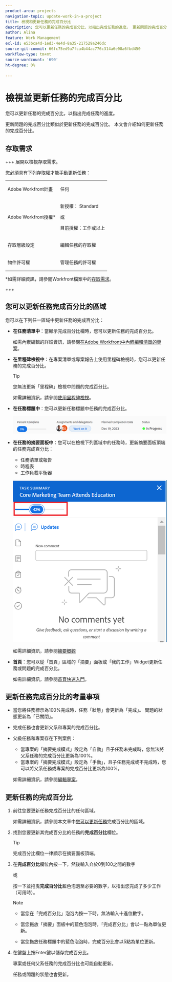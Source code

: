 ```yaml
---
product-area: projects
navigation-topic: update-work-in-a-project
title: 檢視和更新任務的完成百分比
description: 您可以更新任務的完成百分比，以指出完成任務的進度。 更新問題的完成百分比類似於更新任務的完成百分比。 本文會介紹如何更新任務的完成百分比。
author: Alina
feature: Work Management
exl-id: e53bca4d-1ed3-4e4d-8a35-217529a246dc
source-git-commit: 66fc75ed9a7fca4b44ac776c314a6e08a6fbd450
workflow-type: tm+mt
source-wordcount: '690'
ht-degree: 0%

---
```


# 檢視並更新任務的完成百分比

<!--Audited: 05/2025-->

您可以更新任務的完成百分比，以指出完成任務的進度。

更新問題的完成百分比類似於更新任務的完成百分比。 本文會介紹如何更新任務的完成百分比。

## 存取需求

+++ 展開以檢視存取需求。

您必須具有下列存取權才能手動更新任務：

<table style="table-layout:auto"> 
 <col> 
 <col> 
 <tbody> 
  <tr> 
   <td role="rowheader">Adobe Workfront計畫</td> 
   <td> <p>任何</p> </td> 
  </tr> 
  <tr> 
   <td role="rowheader">Adobe Workfront授權*</td> 
   <td> <p>新授權： Standard</p> 
   或
   <p>目前授權：工作或以上</p>
   </td> 
  </tr> 
  <tr> 
   <td role="rowheader">存取層級設定</td> 
   <td> <p>編輯任務的存取權</p> </td> 
  </tr> 
  <tr> 
   <td role="rowheader">物件許可權</td> 
   <td> <p>管理任務的許可權</p>  </td> 
  </tr> 
 </tbody> 
</table>

*如需詳細資訊，請參閱Workfront檔案中的[存取需求](/help/quicksilver/administration-and-setup/add-users/access-levels-and-object-permissions/access-level-requirements-in-documentation.md)。

+++

## 您可以更新任務完成百分比的區域

您可以在下列任一區域中更新任務的完成百分比：

* **在任務清單中**：當顯示完成百分比欄時，您可以更新任務的完成百分比。

  如需內嵌編輯的詳細資訊，請參閱[在Adobe Workfront中內嵌編輯清單的專案](../../../workfront-basics/navigate-workfront/use-lists/inline-edit-objects.md)。

* **在里程碑檢視中**：在專案清單或專案報告上使用里程碑檢視時，您可以更新任務的完成百分比。

  >[!TIP]
  >
  >  您無法更新「里程碑」檢視中問題的完成百分比。


  如需詳細資訊，請參閱[使用里程碑檢視](../../../reports-and-dashboards/reports/reporting-elements/use-milestone-view.md)。

* **在任務標題中**：您可以更新任務標題中任務的完成百分比。

  ![](assets/nwe-updatetaskpercentinheader-350x54.png)

* **在任務的摘要面板中**：您可以在檢視下列區域中的任務時，更新摘要面板頂端的任務完成百分比：

   * 任務清單或報告
   * 時程表
   * 工作負載平衡器

  ![](assets/update-percent-complete-in-task-summary-highlighted.png)

  如需詳細資訊，請參閱[摘要概觀](/help/quicksilver/workfront-basics/the-new-workfront-experience/summary-overview.md)

* **首頁**：您可以從「首頁」區域的「摘要」面板或「我的工作」Widget更新任務或問題的完成百分比。

  如需詳細資訊，請參閱[首頁快速入門](/help/quicksilver/workfront-basics/using-home/using-the-home-area/get-started-with-home.md)。

## 更新任務完成百分比的考量事項

* 當您將任務標示為100%完成時，任務「狀態」會更新為「完成」。 問題的狀態更新為「已關閉」。
* 完成任務也會更新父系和專案的完成百分比。
* 父級任務和專案存在下列案例：
   * 當專案的「摘要完成模式」設定為「自動」且子任務未完成時，您無法將父系任務的完成百分比更新為100%。
   * 當專案的「摘要完成模式」設定為「手動」，且子任務完成或不完成時，您可以將父系任務或專案的完成百分比更新為100%。

  如需詳細資訊，請參閱[編輯專案](../manage-projects/edit-projects.md)。

## 更新任務的完成百分比

1. 前往您要更新任務完成百分比的任何區域。

   如需詳細資訊，請參閱本文章中[您可以更新任務](#areas-where-you-can-update-the-percent-complete-of-a-task)完成百分比的區域。

1. 找到您要更新其完成百分比的任務的&#x200B;**完成百分比**&#x200B;欄位。

   >[!TIP]
   >
   >完成百分比欄位一律顯示在摘要面板頂端。

1. 在&#x200B;**完成百分比**&#x200B;欄位內按一下，然後輸入介於0到100之間的數字

   或

   按一下並拖曳&#x200B;**完成百分比**&#x200B;藍色泡泡至必要的數字，以指出您完成了多少工作（可用時）。

   >[!NOTE]
   >
   >    * 當您在「完成百分比」泡泡內按一下時，無法輸入十進位數字。
   >    * 當您拖放「摘要」面板中的藍色泡泡時，「完成百分比」會以一點為單位更新。
   >
   >    * 當您拖放任務標題中的藍色泡泡時，完成百分比會以5點為單位更新。

1. 在鍵盤上按Enter鍵以儲存完成百分比。

   專案或任何父系任務的完成百分比也可能自動更新。

   任務或問題的狀態也會更新。

